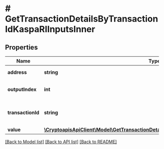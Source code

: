 # # GetTransactionDetailsByTransactionIdKaspaRIInputsInner

## Properties

Name | Type | Description | Notes
------------ | ------------- | ------------- | -------------
**address** | **string** | Input address | [optional]
**outputIndex** | **int** | Previous output index |
**transactionId** | **string** | Previous output transaction ID |
**value** | [**\CryptoapisApiClient\Model\GetTransactionDetailsByTransactionIdKaspaRIInputsInnerValue**](GetTransactionDetailsByTransactionIdKaspaRIInputsInnerValue.md) |  | [optional]

[[Back to Model list]](../../README.md#models) [[Back to API list]](../../README.md#endpoints) [[Back to README]](../../README.md)
